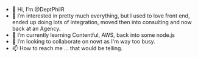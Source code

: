 - 👋 Hi, I’m @DeptPhilR
- 👀 I’m interested in pretty much everything, but I used to love front end, ended up doing lots of integration, moved then into consulting and now back at an Agency.
- 🌱 I’m currently learning Contentful, AWS, back into some node.js
- 💞️ I’m looking to collaborate on nowt as I'm way too busy.
- 📫 How to reach me ... that would be telling.

<!---
DeptPhilR/DeptPhilR is a ✨ special ✨ repository because its `README.md` (this file) appears on your GitHub profile.
You can click the Preview link to take a look at your changes.
--->
